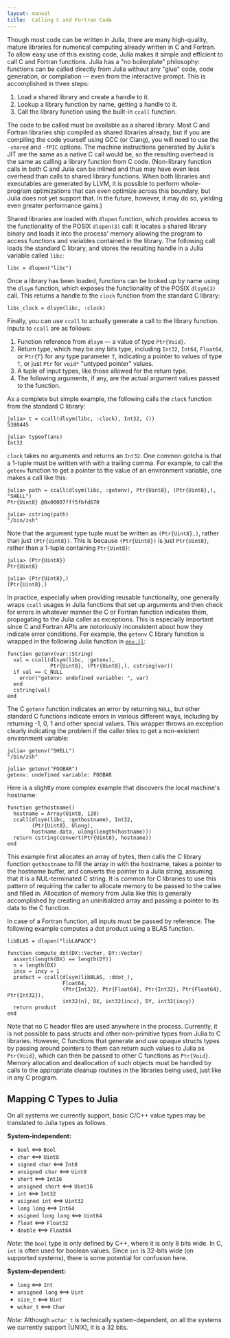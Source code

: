 ```yaml
---
layout: manual
title:  Calling C and Fortran Code
---
```


Though most code can be written in Julia, there are many high-quality, mature libraries for numerical computing already written in C and Fortran.
To allow easy use of this existing code, Julia makes it simple and efficient to call C and Fortran functions.
Julia has a "no boilerplate" philosophy:
functions can be called directly from Julia without any "glue" code, code generation, or compilation — even from the interactive prompt.
This is accomplished in three steps:

1. Load a shared library and create a handle to it.
1. Lookup a library function by name, getting a handle to it.
1. Call the library function using the built-in `ccall` function.

The code to be called must be available as a shared library.
Most C and Fortran libraries ship compiled as shared libraries already, but if you are compiling the code yourself using GCC (or Clang), you will need to use the `-shared` and `-fPIC` options.
The machine instructions generated by Julia's JIT are the same as a native C call would be, so the resulting overhead is the same as calling a library function from C code.
(Non-library function calls in both C and Julia can be inlined and thus may have even less overhead than calls to shared library functions.
When both libraries and executables are generated by LLVM, it is possible to perform whole-program optimizations that can even optimize across this boundary, but Julia does not yet support that.
In the future, however, it may do so, yielding even greater performance gains.)

Shared libraries are loaded with `dlopen` function, which provides access to the functionality of the POSIX `dlopen(3)` call:
it locates a shared library binary and loads it into the process' memory allowing the program to access functions and variables contained in the library.
The following call loads the standard C library, and stores the resulting handle in a Julia variable called `libc`:

    libc = dlopen("libc")

Once a library has been loaded, functions can be looked up by name using the `dlsym` function, which exposes the functionality of the POSIX `dlsym(3)` call.
This returns a handle to the `clock` function from the standard C library:

    libc_clock = dlsym(libc, :clock)

Finally, you can use `ccall` to actually generate a call to the library function.
Inputs to `ccall` are as follows:

1. Function reference from `dlsym` — a value of type `Ptr{Void}`.
1. Return type, which may be any bits type, including `Int32`, `Int64`, `Float64`, or `Ptr{T}` for any type parameter `T`, indicating a pointer to values of type `T`, or just `Ptr` for `void*` "untyped pointer" values.
1. A tuple of input types, like those allowed for the return type.
1. The following arguments, if any, are the actual argument values passed to the function.

As a complete but simple example, the following calls the `clock` function from the standard C library:

    julia> t = ccall(dlsym(libc, :clock), Int32, ())
    5380445

    julia> typeof(ans)
    Int32

`clock` takes no arguments and returns an `Int32`.
One common gotcha is that a 1-tuple must be written with with a trailing comma.
For example, to call the `getenv` function to get a pointer to the value of an environment variable, one makes a call like this:

    julia> path = ccall(dlsym(libc, :getenv), Ptr{Uint8}, (Ptr{Uint8},), "SHELL")
    Ptr{Uint8} @0x00007fff5fbfd670

    julia> cstring(path)
    "/bin/zsh"

Note that the argument type tuple must be written as `(Ptr{Uint8},)`, rather than just `(Ptr{Uint8})`.
This is because `(Ptr{Uint8})` is just `Ptr{Uint8}`, rather than a 1-tuple containing `Ptr{Uint8}`:

    julia> (Ptr{Uint8})
    Ptr{Uint8}

    julia> (Ptr{Uint8},)
    (Ptr{Uint8},)

In practice, especially when providing reusable functionality, one generally wraps `ccall` usages in Julia functions that set up arguments and then check for errors in whatever manner the C or Fortran function indicates them, propagating to the Julia caller as exceptions.
This is especially important since C and Fortran APIs are notoriously inconsistent about how they indicate error conditions.
For example, the `getenv` C library function is wrapped in the following Julia function in [`env.jl`](https://github.com/JuliaLang/julia/blob/master/j/env.jl):

    function getenv(var::String)
      val = ccall(dlsym(libc, :getenv),
                  Ptr{Uint8}, (Ptr{Uint8},), cstring(var))
      if val == C_NULL
        error("getenv: undefined variable: ", var)
      end
      cstring(val)
    end

The C `getenv` function indicates an error by returning `NULL`, but other standard C functions indicate errors in various different ways, including by returning -1, 0, 1 and other special values.
This wrapper throws an exception clearly indicating the problem if the caller tries to get a non-existent environment variable:

    julia> getenv("SHELL")
    "/bin/zsh"

    julia> getenv("FOOBAR")
    getenv: undefined variable: FOOBAR

Here is a slightly more complex example that discovers the local machine's hostname:

    function gethostname()
      hostname = Array(Uint8, 128)
      ccall(dlsym(libc, :gethostname), Int32,
            (Ptr{Uint8}, Ulong),
            hostname.data, ulong(length(hostname)))
      return cstring(convert(Ptr{Uint8}, hostname))
    end

This example first allocates an array of bytes, then calls the C library function `gethostname` to fill the array in with the hostname, takes a pointer to the hostname buffer, and converts the pointer to a Julia string, assuming that it is a NUL-terminated C string.
It is common for C libraries to use this pattern of requiring the caller to allocate memory to be passed to the callee and filled in.
Allocation of memory from Julia like this is generally accomplished by creating an uninitialized array and passing a pointer to its data to the C function.

In case of a Fortran function, all inputs must be passed by reference.
The following example computes a dot product using a BLAS function.

    libBLAS = dlopen("libLAPACK")

    function compute_dot(DX::Vector, DY::Vector)
      assert(length(DX) == length(DY))
      n = length(DX)
      incx = incy = 1
      product = ccall(dlsym(libBLAS, :ddot_),
                      Float64,
                      (Ptr{Int32}, Ptr{Float64}, Ptr{Int32}, Ptr{Float64}, Ptr{Int32}),
                      int32(n), DX, int32(incx), DY, int32(incy))
      return product
    end

Note that no C header files are used anywhere in the process.
Currently, it is not possible to pass structs and other non-primitive types from Julia to C libraries.
However, C functions that generate and use opaque structs types by passing around pointers to them can return such values to Julia as `Ptr{Void}`, which can then be passed to other C functions as `Ptr{Void}`.
Memory allocation and deallocation of such objects must be handled by calls to the appropriate cleanup routines in the libraries being used, just like in any C program.

## Mapping C Types to Julia

On all systems we currently support, basic C/C++ value types may be translated to Julia types as follows.

**System-independent:**

- `bool` ⟺ `Bool`
- `char` ⟺ `Uint8`
- `signed char` ⟺ `Int8`
- `unsigned char` ⟺ `Uint8`
- `short` ⟺ `Int16`
- `unsigned short` ⟺ `Uint16`
- `int` ⟺ `Int32`
- `usigned int` ⟺ `Uint32`
- `long long` ⟺ `Int64`
- `usigned long long` ⟺ `Uint64`
- `float` ⟺ `Float32`
- `double` ⟺ `Float64`

*Note:* the `bool` type is only defined by C++, where it is only 8 bits wide.
In C, `int` is often used for boolean values.
Since `int` is 32-bits wide (on supported systems), there is some potential for confusion here.

**System-dependent:**

- `long` ⟺ `Int`
- `unsigned long` ⟺ `Uint`
- `size_t` ⟺ `Uint`
- `wchar_t` ⟺ `Char`

*Note:* Although `wchar_t` is technically system-dependent, on all the systems we currently support (UNIX), it is a 32 bits.
